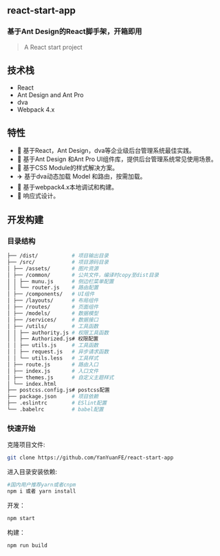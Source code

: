 ## react-start-app

### 基于Ant Design的React脚手架，开箱即用

> A React start project


## 技术栈

*  React
*  Ant Design and Ant Pro
*  dva
*  Webpack 4.x

## 特性
*  :gem: 基于React，Ant Design，dva等企业级后台管理系统最佳实践。
*  :art: 基于Ant Design 和Ant Pro UI组件库，提供后台管理系统常见使用场景。
*  :nail_care: 基于CSS Module的样式解决方案。
*  :airplane: 基于dva动态加载 Model 和路由，按需加载。
*  :rocket: 基于webpack4.x本地调试和构建。
*  :iphone: 响应式设计。


## 开发构建

### 目录结构

```bash
├── /dist/           # 项目输出目录
├── /src/            # 项目源码目录
│ ├── /assets/       # 图片资源
│ ├── /common/       # 公共文件，编译时copy至dist目录
│ │ ├── munu.js      # 侧边栏菜单配置
│ │ └── router.js    # 路由配置
│ ├── /components/   # UI组件
│ ├── /layouts/      # 布局组件
│ ├── /routes/       # 页面组件
│ ├── /models/       # 数据模型
│ ├── /services/     # 数据接口
│ ├── /utils/        # 工具函数
│ │ ├── authority.js # 权限工具函数
│ │ ├── Authorized.js# 权限配置
│ │ ├── utils.js     # 工具函数
│ │ ├── request.js   # 异步请求函数
│ │ └── utils.less   # 工具样式
│ ├── route.js       # 路由入口
│ ├── index.js       # 入口文件
│ ├── themes.js      # 自定义主题样式
│ └── index.html
├── postcss.config.js# postcss配置
├── package.json     # 项目依赖
├── .eslintrc        # ESlint配置
└── .babelrc         # babel配置
```

### 快速开始

克隆项目文件:

```bash
git clone https://github.com/YanYuanFE/react-start-app
```

进入目录安装依赖:

```bash
#国内用户推荐yarn或者cnpm
npm i 或者 yarn install
```

开发：

```bash
npm start
```

构建：

```bash
npm run build
```
